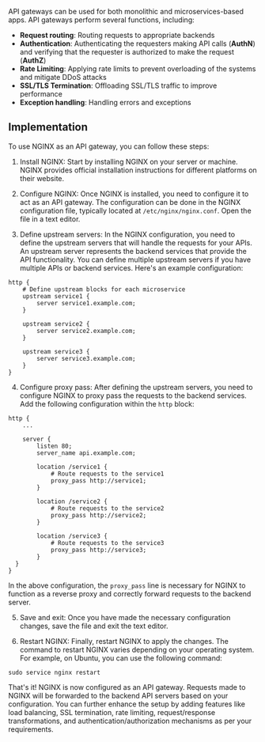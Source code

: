 API gateways can be used for both monolithic and microservices-based apps. API gateways perform several functions, including:
- **Request routing**:
	Routing requests to appropriate backends
- **Authentication**:
	Authenticating the requesters making API calls (**AuthN**) and verifying that the requester is authorized to make the request (**AuthZ**)
- **Rate Limiting**:
	Applying rate limits to prevent overloading of the systems and mitigate DDoS attacks
- **SSL/TLS Termination**:
	Offloading SSL/TLS traffic to improve performance
- **Exception handling**:
	Handling errors and exceptions


## Implementation

To use NGINX as an API gateway, you can follow these steps:

1. Install NGINX: Start by installing NGINX on your server or machine. NGINX provides official installation instructions for different platforms on their website.

2. Configure NGINX: Once NGINX is installed, you need to configure it to act as an API gateway. The configuration can be done in the NGINX configuration file, typically located at `/etc/nginx/nginx.conf`. Open the file in a text editor.

3. Define upstream servers: In the NGINX configuration, you need to define the upstream servers that will handle the requests for your APIs. An upstream server represents the backend services that provide the API functionality. You can define multiple upstream servers if you have multiple APIs or backend services. Here's an example configuration:

```nginx
http {
	# Define upstream blocks for each microservice
	upstream service1 {
		server service1.example.com;
	}

	upstream service2 {
		server service2.example.com;
	}

	upstream service3 {
		server service3.example.com;
	}
}
```


4. Configure proxy pass: After defining the upstream servers, you need to configure NGINX to proxy pass the requests to the backend services. Add the following configuration within the `http` block:

```nginx
http {
	...

	server {
	    listen 80;
	    server_name api.example.com;
    
		location /service1 {
			# Route requests to the service1
			proxy_pass http://service1;
	    }

		location /service2 {
			# Route requests to the service2
			proxy_pass http://service2;
	    }

		location /service3 {
			# Route requests to the service3
			proxy_pass http://service3;
	    }
  }
}
```

In the above configuration, the `proxy_pass` line is necessary for NGINX to function as a reverse proxy and correctly forward requests to the backend server.

5. Save and exit: Once you have made the necessary configuration changes, save the file and exit the text editor.

6. Restart NGINX: Finally, restart NGINX to apply the changes. The command to restart NGINX varies depending on your operating system. For example, on Ubuntu, you can use the following command:

```
sudo service nginx restart
```

That's it! NGINX is now configured as an API gateway. Requests made to NGINX will be forwarded to the backend API servers based on your configuration. You can further enhance the setup by adding features like load balancing, SSL termination, rate limiting, request/response transformations, and authentication/authorization mechanisms as per your requirements.
